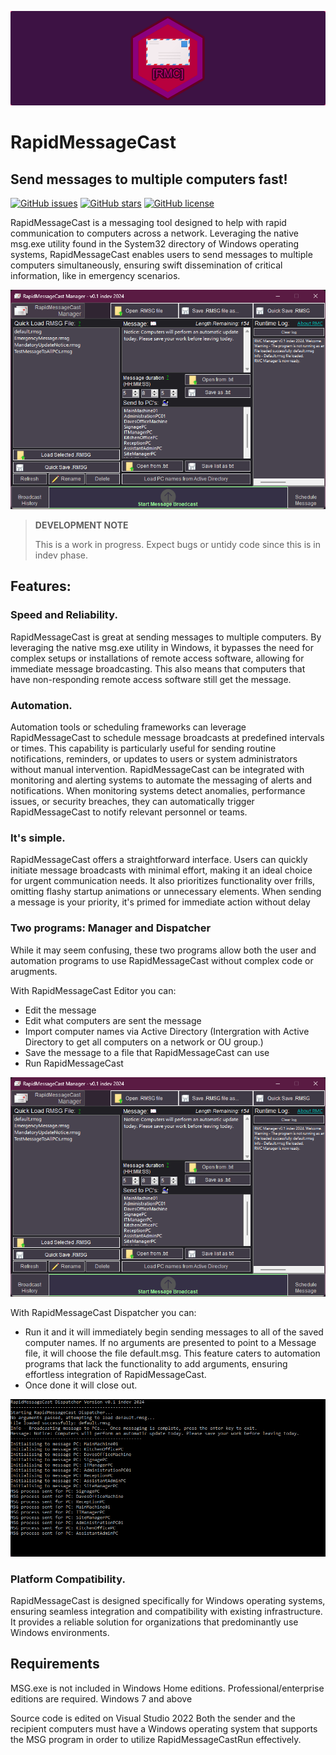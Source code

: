 <p align="center">
    <img src="static/images/RMCBanner.png" alt="RMC Banner" />
</p>

# RapidMessageCast
## Send messages to multiple computers fast!

[![GitHub issues](https://img.shields.io/github/issues/lloyd99901/RapidMessageCast)](https://github.com/lloyd99901/RapidMessageCast/issues)
[![GitHub stars](https://img.shields.io/github/stars/lloyd99901/RapidMessageCast)](https://github.com/lloyd99901/RapidMessageCast/stargazers)
[![GitHub license](https://img.shields.io/github/license/lloyd99901/RapidMessageCast)](https://github.com/lloyd99901/RapidMessageCast/blob/master/LICENSE)

RapidMessageCast is a messaging tool designed to help with rapid communication to computers across a network. Leveraging the native msg.exe utility found in the System32 directory of Windows operating systems, RapidMessageCast enables users to send messages to multiple computers simultaneously, ensuring swift dissemination of critical information, like in emergency scenarios.

![MainWindow](https://raw.githubusercontent.com/lloyd99901/RapidMessageCast/master/static/images/RMCManager.png)

> **DEVELOPMENT NOTE**
> 
> This is a work in progress. Expect bugs or untidy code since this is in indev phase.

## Features:

### Speed and Reliability.
RapidMessageCast is great at sending messages to multiple computers. By leveraging the native msg.exe utility in Windows, it bypasses the need for complex setups or installations of remote access software, allowing for immediate message broadcasting. This also means that computers that have non-responding remote access software still get the message.

### Automation.
Automation tools or scheduling frameworks can leverage RapidMessageCast to schedule message broadcasts at predefined intervals or times. This capability is particularly useful for sending routine notifications, reminders, or updates to users or system administrators without manual intervention.
RapidMessageCast can be integrated with monitoring and alerting systems to automate the messaging of alerts and notifications. When monitoring systems detect anomalies, performance issues, or security breaches, they can automatically trigger RapidMessageCast to notify relevant personnel or teams.

### It's simple.
RapidMessageCast offers a straightforward interface. Users can quickly initiate message broadcasts with minimal effort, making it an ideal choice for urgent communication needs.
It also prioritizes functionality over frills, omitting flashy startup animations or unnecessary elements. When sending a message is your priority, it's primed for immediate action without delay

### Two programs: Manager and Dispatcher
While it may seem confusing, these two programs allow both the user and automation programs to use RapidMessageCast without complex code or arugments.

With RapidMessageCast Editor you can:
- Edit the message
- Edit what computers are sent the message
- Import computer names via Active Directory (Intergration with Active Directory to get all computers on a network or OU group.)
- Save the message to a file that RapidMessageCast can use
- Run RapidMessageCast
  
![MainWindow](https://raw.githubusercontent.com/lloyd99901/RapidMessageCast/master/static/images/RMCManager.png)

With RapidMessageCast Dispatcher you can:
- Run it and it will immediately begin sending messages to all of the saved computer names. If no arguments are presented to point to a Message file, it will choose the file default.msg. This feature caters to automation programs that lack the functionality to add arguments, ensuring effortless integration of RapidMessageCast.
- Once done it will close out.
  
![Dispatcher](https://raw.githubusercontent.com/lloyd99901/RapidMessageCast/master/static/images/ExampleRMCDispatcher.png)

### Platform Compatibility.
RapidMessageCast is designed specifically for Windows operating systems, ensuring seamless integration and compatibility with existing infrastructure. It provides a reliable solution for organizations that predominantly use Windows environments.

## Requirements
MSG.exe is not included in Windows Home editions. Professional/enterprise editions are required.
Windows 7 and above

Source code is edited on Visual Studio 2022
Both the sender and the recipient computers must have a Windows operating system that supports the MSG program in order to utilize RapidMessageCastRun effectively.
